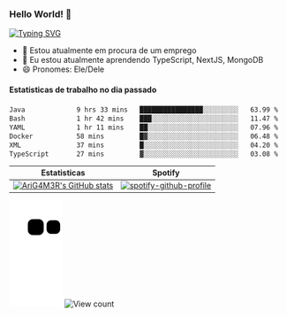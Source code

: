 ### Hello World! 👋

<!--
**arig4m3r/arig4m3r** is a ✨ _special_ ✨ repository because its `README.md` (this file) appears on your GitHub profile.

Here are some ideas to get you started:

- 🔭 I’m currently working on ...
- 🌱 I’m currently learning ...
- 👯 I’m looking to collaborate on ...
- 🤔 I’m looking for help with ...
- 💬 Ask me about ...
- 📫 How to reach me: ...
- 😄 Pronouns: ...
- ⚡ Fun fact: ...
-->

[![Typing SVG](https://readme-typing-svg.herokuapp.com?font=Fira+Code&duration=2000&pause=750&color=01C8F7&center=true&vCenter=true&multiline=true&width=700&height=150&lines=Prazer%2C+meu+nome+%C3%A9+Ari;No+momento+tenho+trabalhado+com+NextJS+e+React;Caso+queira+entrar+em+contato%2C+me+adicione+no+Discord%3A;AriG4M3R%238669)](https://git.io/typing-svg)

- 🔭 Estou atualmente em procura de um emprego
- 🌱 Eu estou atualmente aprendendo TypeScript, NextJS, MongoDB
- 😄 Pronomes: Ele/Dele

#### Estatisticas de trabalho no dia passado
<!--START_SECTION:waka-->

```text
Java             9 hrs 33 mins   ████████████████░░░░░░░░░   63.99 %
Bash             1 hr 42 mins    ███░░░░░░░░░░░░░░░░░░░░░░   11.47 %
YAML             1 hr 11 mins    ██░░░░░░░░░░░░░░░░░░░░░░░   07.96 %
Docker           58 mins         █▓░░░░░░░░░░░░░░░░░░░░░░░   06.48 %
XML              37 mins         █░░░░░░░░░░░░░░░░░░░░░░░░   04.20 %
TypeScript       27 mins         ▓░░░░░░░░░░░░░░░░░░░░░░░░   03.08 %
```

<!--END_SECTION:waka-->

Estatisticas             |  Spotify
:-------------------------:|:-------------------------:
[![AriG4M3R's GitHub stats](https://github-readme-stats.vercel.app/api?username=arig4m3r&theme=radical&hide_border=true&bg_color=00000000&text_color=3498db)](https://github.com/anuraghazra/github-readme-stats)  |  [![spotify-github-profile](https://spotify-github-profile.vercel.app/api/view?uid=arizinhorocha&cover_image=true&theme=novatorem&bar_color=53b14f&bar_color_cover=false)](https://github.com/kittinan/spotify-github-profile)

![gif da cobrina](https://github.com/arig4m3r/arig4m3r/blob/output/github-contribution-grid-snake.svg)
![View count](https://komarev.com/ghpvc/?username=arig4m3r&color=blue)
